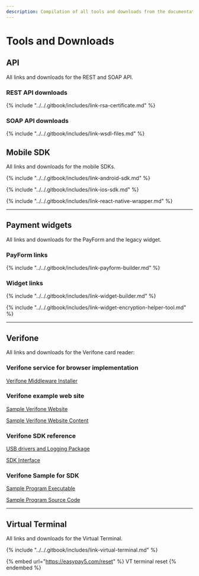 ```yaml
---
description: Compilation of all tools and downloads from the documentation
---
```


# Tools and Downloads

## API

All links and downloads for the REST and SOAP API.



### REST API downloads

{% include "../../.gitbook/includes/link-rsa-certificate.md" %}



### SOAP API downloads

{% include "../../.gitbook/includes/link-wsdl-files.md" %}



## Mobile SDK

All links and downloads for the mobile SDKs.

{% include "../../.gitbook/includes/link-android-sdk.md" %}

{% include "../../.gitbook/includes/link-ios-sdk.md" %}

{% include "../../.gitbook/includes/link-react-native-wrapper.md" %}



***



## Payment widgets

All links and downloads for the PayForm and the legacy widget.



### PayForm links

{% include "../../.gitbook/includes/link-payform-builder.md" %}



### Widget links

{% include "../../.gitbook/includes/link-widget-builder.md" %}

{% include "../../.gitbook/includes/link-widget-encryption-helper-tool.md" %}

***



## Verifone

All links and downloads for the Verifone card reader:

### Verifone service for browser implementation

[Verifone Middleware Installer](https://easypay1.com/deploy/MiddleWare/EPVerifoneSetup_E2E_1041.zip)

### Verifone example web site&#x20;

[Sample Verifone Website](https://easypay1.com/JqueryVerifone/)

[Sample Verifone Website Content](https://easypay1.com/docs/jquery_verifone.zip)

### Verifone SDK reference

[USB drivers and Logging Package](https://easypay1.com/deploy/SetupVerifoneDrivers/Setup_USB_log_win11.zip)

[SDK Interface](https://easypay1.com/deploy/VerifoneSDK/EP.Enterprise.Vx820Lib2.zip)

### Verifone Sample for SDK

[Sample Program Executable](https://easypay1.com/Deploy/VerifoneSDK/WinFrm.zip)

[Sample Program Source Code](https://easypay1.com/Deploy/VerifoneSDK/SourceCode_WinFrm.zip)



***



## Virtual Terminal

All links and downloads for the Virtual Terminal.

{% include "../../.gitbook/includes/link-virtual-terminal.md" %}

{% embed url="https://easypay5.com/reset" %}
VT terminal reset
{% endembed %}



